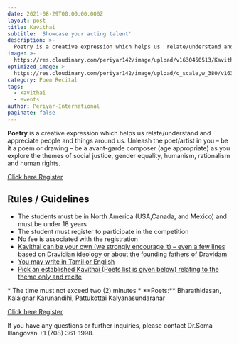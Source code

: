 ```yaml
---
date: 2021-08-29T00:00:00.000Z
layout: post
title: Kavithai
subtitle: 'Showcase your acting talent'
description: >-
  Poetry is a creative expression which helps us  relate/understand and appreciate people and things around us. Unleash the poet/artist in you...
image: >-
  https://res.cloudinary.com/periyar142/image/upload/v1630450513/Kavithai_ncj0ts.jpg
optimized_image: >-
  https://res.cloudinary.com/periyar142/image/upload/c_scale,w_380/v1630450513/Kavithai_ncj0ts.jpg
category: Poem Recital
tags:
  - kavithai
  - events
author: Periyar-International
paginate: false
---
```


**Poetry** is a creative expression which helps us  relate/understand and appreciate people and things around us. Unleash the poet/artist in you – be it a poem or drawing – be a avant-garde composer (age appropriate)  as you explore the themes of social justice, gender equality, humanism, rationalism and human rights.

<a  href="https://www.periyar143.info/register/">Click here Register</a>

## Rules / Guidelines

* The students must be in North America (USA,Canada, and Mexico) and must be under 18 years
* The student must register to participate in the competition
* No fee is associated with the registration
* <ins>Kavithai can be your own (we strongly encourage it) – even a few lines based on Dravidian ideology or about the founding fathers of Dravidam</ins>
* <ins>You may write in Tamil or English</ins>
* <ins>Pick an established Kavithai (Poets list is given below) relating to the theme only  and recite  
</ins> 
* The time must not exceed two (2) minutes
* **Poets:** Bharathidasan, Kalaignar Karunandihi, Pattukottai Kalyanasundaranar

<a  href="https://www.periyar143.info/register/">Click here Register</a>

If you have any questions or further inquiries, please contact Dr.Soma Illangovan +1 (708) 361-1998.